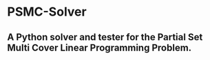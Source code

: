 # PSMC-Solver
## A Python solver and tester for the Partial Set Multi Cover Linear Programming Problem.
